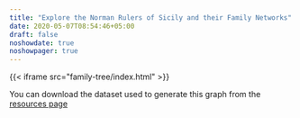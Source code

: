 ```yaml
---
title: "Explore the Norman Rulers of Sicily and their Family Networks"
date: 2020-05-07T08:54:46+05:00
draft: false
noshowdate: true
noshowpager: true
---
```

{{< iframe src="family-tree/index.html" >}}

You can download the dataset used to generate this graph from the [resources page](../resources/download/)